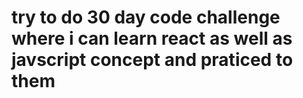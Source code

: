 # try to do 30 day code challenge where i can learn react as well as javscript concept and praticed to them 
